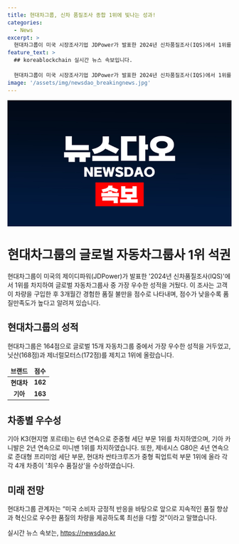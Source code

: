```yaml
---
title: 현대차그룹, 신차 품질조사 종합 1위에 빛나는 성과!
categories:
  - News
excerpt: >
  현대차그룹이 미국 시장조사기업 JDPower가 발표한 2024년 신차품질조사(IQS)에서 1위를 차지했습니다. 고객이 차량 구입 후 3개월간 경험한 품질 불만 사례를 집계하여 평가된 이번 조사에서 현대차그룹은 15개 자동차그룹 중 가장 우수한 성적을 거뒀으며, 현대차가 일반 브랜드 중 3위를 차지했고, 기아는 4위에 올랐습니다. 또한, 기아 K3가 6년 연속 준중형 세단 부문 1위를 차지했으며, 현대차 싼타크루즈가 중형 픽업트럭 부문 1위를 차지하는 등 총 4개 차종이 최우수 품질상을 수상했습니다.
feature_text: >
  ## koreablockchain 실시간 뉴스 속보입니다.

  현대차그룹이 미국 시장조사기업 JDPower가 발표한 2024년 신차품질조사(IQS)에서 1위를 차지했습니다. 고객이 차량 구입 후 3개월간 경험한 품질 불만 사례를 집계하여 평가된 이번 조사에서 현대차그룹은 15개 자동차그룹 중 가장 우수한 성적을 거뒀으며, 현대차가 일반 브랜드 중 3위를 차지했고, 기아는 4위에 올랐습니다. 또한, 기아 K3가 6년 연속 준중형 세단 부문 1위를 차지했으며, 현대차 싼타크루즈가 중형 픽업트럭 부문 1위를 차지하는 등 총 4개 차종이 최우수 품질상을 수상했습니다.
image: '/assets/img/newsdao_breakingnews.jpg'
---
```


<p><img src="/assets/img/newsdao_breakingnews.jpg" alt="koreablockchain 속보" /></p>

<h1 data-ke-size="size26"><b>현대차그룹</b>의 글로벌 자동차그룹사 1위 석권</h1>

<p data-ke-size="size16">현대차그룹이 미국의 제이디파워(JDPower)가 발표한 '2024년 신차품질조사(IQS)'에서 1위를 차지하여 글로벌 자동차그룹사 중 가장 우수한 성적을 거뒀다. 이 조사는 고객이 차량을 구입한 후 3개월간 경험한 품질 불만을 점수로 나타내며, 점수가 낮을수록 품질만족도가 높다고 알려져 있습니다.</p>

<h2 data-ke-size="size24"><b>현대차그룹의 성적</b></h2>

<p data-ke-size="size16">현대차그룹은 164점으로 글로벌 15개 자동차그룹 중에서 가장 우수한 성적을 거두었고, 닛산(168점)과 제너럴모터스(172점)를 제치고 1위에 올랐습니다.</p>

<table>
    <thead>
        <tr>
            <td style="text-align: center; height: 17px;"><b>브랜드</b></td>
            <td style="text-align: center; height: 17px;"><b>점수</b></td>
        </tr>
    </thead>
    <tbody>
        <tr>
            <td style="text-align: center; height: 17px;"><b>현대차</b></td>
            <td style="text-align: center; height: 17px;"><b>162</b></td>
        </tr>
        <tr>
            <td style="text-align: center; height: 17px;"><b>기아</b></td>
            <td style="text-align: center; height: 17px;"><b>163</b></td>
        </tr>
    </tbody>
</table>

<h2 data-ke-size="size24"><b>차종별 우수성</b></h2>

<p data-ke-size="size16">기아 K3(현지명 포르테)는 6년 연속으로 준중형 세단 부문 1위를 차지하였으며, 기아 카니발은 2년 연속으로 미니밴 1위를 차지하였습니다. 또한, 제네시스 G80은 4년 연속으로 준대형 프리미엄 세단 부문, 현대차 싼타크루즈가 중형 픽업트럭 부문 1위에 올라 각각 4개 차종이 '최우수 품질상'을 수상하였습니다.</p>

<h2 data-ke-size="size24"><b>미래 전망</b></h2>

<p data-ke-size="size16">현대차그룹 관계자는 “미국 소비자 긍정적 반응을 바탕으로 앞으로 지속적인 품질 향상과 혁신으로 우수한 품질의 차량을 제공하도록 최선을 다할 것”이라고 말했습니다.</p>
실시간 뉴스 속보는, <a href="https://newsdao.kr" rel="dofollow">https://newsdao.kr</a>


